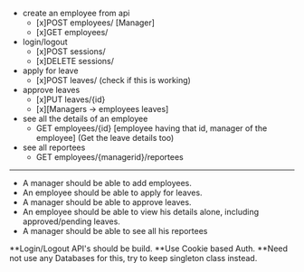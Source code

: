 * create an employee from api
    - [x]POST employees/ [Manager]
    - [x]GET employees/
* login/logout
    - [x]POST sessions/
    - [x]DELETE sessions/
* apply for leave
    - [x]POST leaves/ (check if this is working)
* approve leaves
    - [x]PUT leaves/{id}
    - [x][Managers -> employees leaves]
* see all the details of an employee
    - GET employees/{id} [employee having that id, manager of the employee] (Get the leave details too)
* see all reportees
    - GET employees/{managerid}/reportees

---

- A manager should be able to add employees.
- An employee should be able to apply for leaves.
- A manager should be able to approve leaves.
- An employee should be able to view his details alone, including approved/pending leaves.
- A manager should be able to see all his reportees

**Login/Logout API's should be build.
**Use Cookie based Auth.
**Need not use any Databases for this, try to keep singleton class instead.

